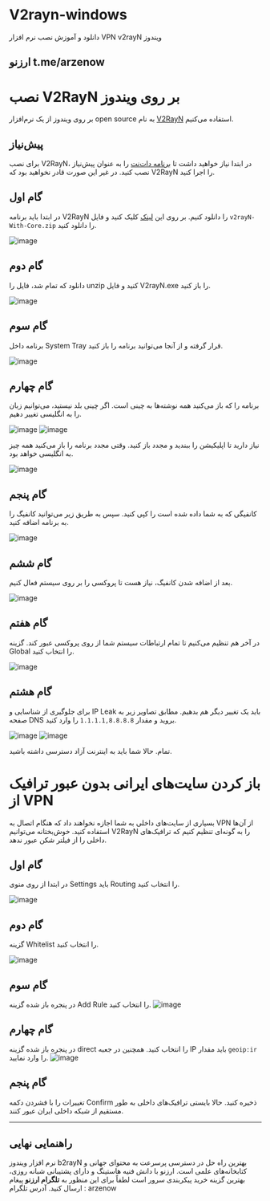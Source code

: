 # V2rayn-windows
دانلود و آموزش نصب نرم افزار VPN v2rayN ویندوز 
## ارزنو t.me/arzenow 
# نصب V2RayN بر روی ویندوز 
  
 بر روی ویندوز از یک نرم‌افزار open source به نام [V2RayN](https://github.com/2dust/v2rayN) استفاده می‌کنیم. 
  
 ## پیش‌نیاز 
  
 برای نصب V2RayN، در ابتدا نیاز خواهید داشت تا [برنامه دات‌نت](https://download.visualstudio.microsoft.com/download/pr/513d13b7-b456-45af-828b-b7b7981ff462/edf44a743b78f8b54a2cec97ce888346/windowsdesktop-runtime-6.0.15-win-x64.exe) را به عنوان پیش‌نیاز نصب کنید. در غیر این صورت قادر نخواهید بود که V2RayN را اجرا کنید. 
  
 ## گام اول 
  
 در ابتدا باید برنامه V2RayN را دانلود کنیم. بر روی این [لینک](https://github.com/2dust/v2rayN/releases/tag/6.23) کلیک کنید و فایل ‍`v2rayN-With-Core.zip` را دانلود کنید.  
  
 ![image](https://github.com/iranxray/hope/assets/118040490/d6f1ad0c-5ecc-42f0-bdf3-5009337a7f43) 
  
  
 ## گام دوم 
  
 دانلود که تمام شد، فایل را unzip‌ کنید و فایل V2rayN.exe را باز کنید.  
  
  
 ![image](https://user-images.githubusercontent.com/118040490/203481188-65c8bec6-54f8-48bb-8f3a-6ba36a06ca70.png) 
  
 ## گام سوم 
  
 برنامه داخل System Tray قرار گرفته و از آنجا می‌توانید برنامه را باز کنید. 
  
 ![image](https://user-images.githubusercontent.com/118040490/203481553-458b7981-bc98-4b7e-8ef9-b2b77017abd3.png) 
  
  
 ## گام چهارم 
 برنامه را که باز می‌کنید همه نوشته‌ها به چینی است. اگر چینی بلد نیستید، می‌توانیم زبان را به انگلیسی تغییر دهیم. 
  
 ![image](https://github.com/iranxray/hope/assets/118040490/4d568f66-092a-4f79-880e-191f829ff745) 
 ![image](https://github.com/iranxray/hope/assets/118040490/3e6c2354-6c93-42da-a173-24509dee7082) 
  
  
 نیاز دارید تا اپلیکیشن را ببندید و مجدد باز کنید. وقتی مجدد برنامه را باز می‌کنید همه چیز به انگلیسی خواهد بود. 
  
 ![image](https://github.com/iranxray/hope/assets/118040490/8cc6769b-da77-41de-91e9-402270e71891) 
  
 ## گام پنجم 
  
 کانفیگی که به شما داده شده است را کپی کنید. سپس به طریق زیر می‌توانید کانفیگ را به برنامه اضافه کنید. 
  
 ![image](https://github.com/iranxray/hope/assets/118040490/0763aefc-ed47-4cd8-bc1f-58da0e2bb89f) 
  
 ## گام ششم 
 بعد از اضافه شدن کانفیگ، نیاز هست تا پروکسی را بر روی سیستم فعال کنیم. 
  
 ![image](https://github.com/iranxray/hope/assets/118040490/80a6e8c3-cafa-4db6-bf72-af1c49c748b1) 
  
 ## گام هفتم 
 در آخر هم تنظیم می‌کنیم تا تمام ارتباطات سیستم شما از روی پروکسی عبور کند. گزینه Global را انتخاب کنید. 
  
 ![image](https://github.com/iranxray/hope/assets/118040490/2544b3fb-aef1-48ce-a849-d0632b8e8fb5) 
  
 ## گام هشتم 
 برای جلوگیری از شناسایی و IP Leak باید یک تغییر دیگر هم بدهیم. مطابق تصاویر زیر به صفحه DNS بروید و مقدار `1.1.1.1,8.8.8.8` را وارد کنید. 
  
 ![image](https://github.com/iranxray/hope/assets/118040490/79075369-4c3a-4a72-a833-5f59694d7b6f) 
 ![image](https://github.com/iranxray/hope/assets/118040490/f2ba3165-29d8-4e3f-a793-6af7f3e0d3ab) 
  
  
  
 تمام. حالا شما باید به اینترنت آزاد دسترسی داشته باشید. 
  
  
  
 # باز کردن سایت‌های ایرانی بدون عبور ترافیک از VPN 
 بسیاری از سایت‌های داخلی به شما اجازه نخواهند داد که هنگام اتصال به VPN‌ از آن‌ها استفاده کنید. خوش‌بختانه می‌توانیم V2RayN را به گونه‌ای تنظیم کنیم که ترافیک‌های داخلی را از فیلتر شکن عبور ندهد. 
  
 ## گام اول 
 در ابتدا از روی منوی Settings باید Routing را انتخاب کنید. 
  
 ![image](https://github.com/iranxray/hope/assets/118040490/d6898409-5015-4ef5-bfa6-e546fcce3f4e) 
  
 ## گام دوم 
 گزینه Whitelist را انتخاب کنید. 
  
 ![image](https://github.com/iranxray/hope/assets/118040490/117623e3-1de8-4d01-bead-798ef1ce5dc6) 
  
 ## گام سوم 
 در پنجره باز شده گزینه Add Rule را انتخاب کنید. 
 ![image](https://github.com/iranxray/hope/assets/118040490/91e04edf-bfbf-4c61-bb8b-885e0399b987) 
  
 ## گام چهارم 
 در پنجره باز شده گزینه direct را انتخاب کنید. همچنین در جعبه IP باید مقدار ‍`geoip:ir` را وارد نمایید. 
 ![image](https://github.com/iranxray/hope/assets/118040490/c30b4b73-c811-4014-b37b-919c3b770d0b) 
  
 ## گام پنجم 
 تغییرات را با فشردن دکمه Confirm‌ ذخیره کنید. حالا بایستی ترافیک‌های داخلی به طور مستقیم از شبکه داخلی ایران عبور کنند.
_______________________________________________
## راهنمایی نهایی 
نرم افزار ویندوز b2rayN بهترین راه حل در دسترسی پرسرعت به محتوای جهانی و کتابخانه‌های علمی است.‌
ارزنو با دانش فنیه هاستینگ و دارای پشتیبانی شبانه روزی، بهترین گزینه خرید پیکربندی سرور است لطفاً برای این منظور به **تلگرام‌ ارزنو** پیغام ارسال کنید.
آدرس تلگرام : arzenow

